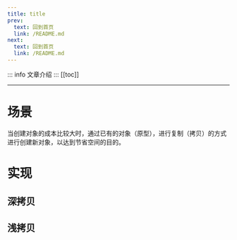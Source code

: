 ```yaml
---
title: title
prev:
  text: 回到首页
  link: /README.md
next:
  text: 回到首页
  link: /README.md
---
```

::: info
文章介绍
:::
[[toc]]

***
# 场景

当创建对象的成本比较大时，通过已有的对象（原型），进行复制（拷贝）的方式进行创建新对象，以达到节省空间的目的。

# 实现

## 深拷贝

## 浅拷贝

